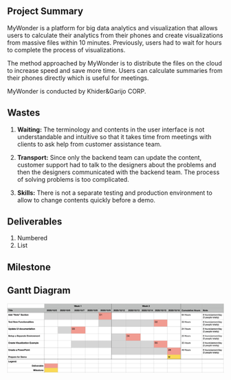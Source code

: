 ## Project Summary
MyWonder is a platform for big data analytics and visualization that allows users to calculate their analytics from their phones and create visualizations from massive files within 10 minutes. Previously, users had to wait for hours to complete the process of visualizations. 

The method approached by MyWonder is to distribute the files on the cloud to increase speed and save more time. Users can calculate summaries from their phones directly which is useful for meetings. 

MyWonder is conducted by Khider&Garijo CORP.

## Wastes
1. **Waiting:** The terminology and contents in the user interface is not understandable and intuitive so that it takes time from meetings with clients to ask help from customer assistance team. 

2. **Transport:** Since only the backend team can update the content, customer support had to talk to the designers about the problems and then the designers communicated with the backend team. The process of solving problems is too complicated. 

3. **Skills:** There is not a separate testing and production environment to allow to change contents quickly before a demo. 

## Deliverables
1. Numbered
2. List
## Milestone

## Gantt Diagram
![Image of DG](/DG.png) 
